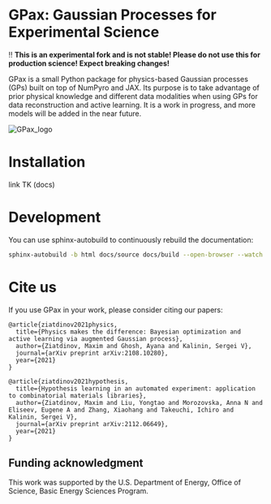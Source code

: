 # GPax: Gaussian Processes for Experimental Science

<!--main-readme-start-->

‼️  **This is an experimental fork and is not stable! Please do not use this for production science! Expect breaking changes!**


GPax is a small Python package for physics-based Gaussian processes (GPs) built on top of NumPyro and JAX. Its purpose is to take advantage of prior physical knowledge and different data modalities when using GPs for data reconstruction and active learning. It is a work in progress, and more models will be added in the near future.


![GPax_logo](https://github.com/ziatdinovmax/gpax/assets/34245227/f2117b9d-d64b-4e48-9b91-e5c7f220b866)

<!--main-readme-end-->


# Installation

link TK (docs)


# Development

You can use sphinx-autobuild to continuously rebuild the documentation:
```bash
sphinx-autobuild -b html docs/source docs/build --open-browser --watch gpax
```

# Cite us

If you use GPax in your work, please consider citing our papers:

```
@article{ziatdinov2021physics,
  title={Physics makes the difference: Bayesian optimization and active learning via augmented Gaussian process},
  author={Ziatdinov, Maxim and Ghosh, Ayana and Kalinin, Sergei V},
  journal={arXiv preprint arXiv:2108.10280},
  year={2021}
}

@article{ziatdinov2021hypothesis,
  title={Hypothesis learning in an automated experiment: application to combinatorial materials libraries},
  author={Ziatdinov, Maxim and Liu, Yongtao and Morozovska, Anna N and Eliseev, Eugene A and Zhang, Xiaohang and Takeuchi, Ichiro and Kalinin, Sergei V},
  journal={arXiv preprint arXiv:2112.06649},
  year={2021}
}
```

## Funding acknowledgment
This work was supported by the U.S. Department of Energy, Office of Science, Basic Energy Sciences Program.
